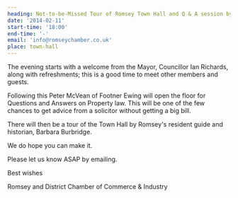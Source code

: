 ```yaml
---
heading: Not-to-be-Missed Tour of Romsey Town Hall and Q & A session by Peter McVean
date: '2014-02-11'
start-time: '18:00'
end-time: '-'
email: 'info@romseychamber.co.uk'
place: town-hall
---
```

The evening starts with a welcome from the Mayor, Councillor Ian Richards, along with refreshments; this is a good time to meet other members and guests.

Following this Peter McVean of Footner Ewing will open the floor for Questions and Answers on Property law. This will be one of the few chances to get advice from a solicitor without getting a big bill.

There will then be a tour of the Town Hall by Romsey's resident guide and historian, Barbara Burbridge.

We do hope you can make it.

Please let us know ASAP by emailing.

Best wishes

Romsey and District Chamber of Commerce & Industry
